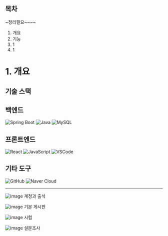 
## 목차

~정리필요~~~~
1. 개요
2. 기능
3. 1
4. 1



# 1. 개요

## 기술 스택

## 백엔드

 ![Spring Boot](https://img.shields.io/badge/Spring%20Boot-6DB33F?style=flat&logo=springboot&logoColor=white) ![Java](https://img.shields.io/badge/Java-007396?style=flat&logo=java&logoColor=white)  ![MySQL](https://img.shields.io/badge/MySQL-4479A1?style=flat&logo=mysql&logoColor=white)

## 프론트엔드

 ![React](https://img.shields.io/badge/React-61DAFB?style=flat&logo=react&logoColor=black) ![JavaScript](https://img.shields.io/badge/JavaScript-F7DF1E?style=flat&logo=javascript&logoColor=black) ![VSCode](https://img.shields.io/badge/VS%20Code-007ACC?style=flat&logo=visualstudiocode&logoColor=white)

## 기타 도구
 ![GitHub](https://img.shields.io/badge/GitHub-181717?style=flat&logo=github&logoColor=white) ![Naver Cloud](https://img.shields.io/badge/Naver%20Cloud-03C75A?style=flat&logo=naver&logoColor=white)


---

![image](https://github.com/user-attachments/assets/5d62615b-8cdd-44aa-99e8-3c97e4b46ef7)
계정과 출석


![image](https://github.com/user-attachments/assets/9c9cd94f-9bdc-4367-b5c5-40d1e633e50e)
기본 게시판


![image](https://github.com/user-attachments/assets/cfc8e5d4-b65a-4390-8c2b-6556f485ddcc)
시험 



![image](https://github.com/user-attachments/assets/3a6fe327-c51c-474b-bfdb-687d214aecda)
설문조사






